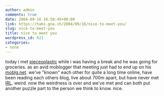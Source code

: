 ```yaml
---
author: admin
comments: true
date: 2004-09-16 16:50:49+00:00
link: https://habi.gna.ch/2004/09/16/nice-to-meet-you/
slug: nice-to-meet-you
title: nice to meet you
wordpress_id: 621
categories:
- none
---
```


today i met [pieceoplastic](https://pieceoplastic.com/) while i was having a break and he was going for groceries.
as an avid moblogger that meeting just had to end up on his [moblg.net](http://moblog.co.uk/view.php?id=24083).
we've "known" each other for quite a long time online, have been reading each others blog, live about 700m apart, but have never met [IRL](http://www.acronymfinder.com/af-query.asp?String=exact&Acronym=IRL&Find=Find). weird.
now the weirdness is over and we've met and can both put another puzzle part to the person we think to know.
nice.

